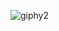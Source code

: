 
![giphy2](https://user-images.githubusercontent.com/32710850/94970962-1bd7c400-0506-11eb-8a1f-67067feccd3e.gif)

